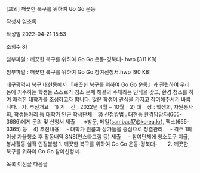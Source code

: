 [교외] 깨끗한 북구를 위하여 Go Go 운동



작성자
임초록


작성일
2022-04-21 15:53


조회수
81


첨부파일 : 깨끗한 북구를 위하여 Go Go 운동-경북대-.hwp [311 KB]  

첨부파일 : 깨끗한 북구를 위하여 Go Go 참여신청서.hwp [90 KB]


﻿대구광역시 북구 대현동에서 『깨끗한 북구를 위하여 Go Go 운동』과 관련하여 우리 동에 거주하는 학생들 스스로가 청소 문제 해결의 주체라는 인식을 갖고, 환경 청소를 하여 쾌적한 대학가를 조성하고자 합니다. 많은 학생이 관심을 가지고 참여해주시기 바랍니다.   가. 추진개요    1) 기    간 : 2022년 4월 ~ 10월    2) 대    상 : 학생회, 자원봉사회, 학생동아리 등 대학가 인근 학생단체    3) 신청방법 : 대현동 환경담당자(665-3686)에게 문의 및 신청서 제출      ※방문, 메일(sambac17@korea.kr), 팩스(665-3365) 등    4) 추진내용     - 대학가 원룸과 상가들을 중심으로 청결관리     - 격주 1회 이상 자율청소 후 활동내역 SNS(인스타그램 등) 제출     - 참여단체에 청소도구 지급, 봉사활동 실적 인정붙임 1. 깨끗한 북구를 위하여 Go Go 운동-경북대-       2. 깨끗한 북구를 위하여 Go Go 참여신청서.  





목록
이전글
다음글




